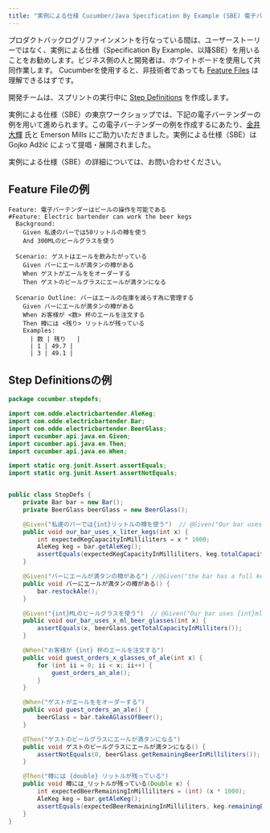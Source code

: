 ```yaml
---
title: "実例による仕様 Cucumber/Java Specification By Example (SBE) 電子バーテンダー"
---
```


プロダクトバックログリファインメントを行なっている間は、ユーザーストーリーではなく、実例による仕様（Specification By Example、以降SBE）を用いることをお勧めします。ビジネス側の人と開発者は、ホワイトボードを使用して共同作業します。 Cucumberを使用すると、非技術者であっても [Feature Files](#feature-fileの例)
は理解できるはずです。

開発チームは、スプリントの実行中に [Step Definitions](#step-definitionsの例) を作成します。

実例による仕様（SBE）の東京ワークショップでは、下記の電子バーテンダーの例を用いて進められます。この電子バーテンダーの例を作成するにあたり、[金井
大輝](https://www.odd-e.jp/team_06/) 氏と Emerson Mills
にご助力いただきました。実例による仕様（SBE）は Gojko Adžić によって提唱・展開されました。

実例による仕様（SBE）の詳細については、お問い合わせください。

## Feature Fileの例

~~~ Gherkin
Feature: 電子バーテンダーはビールの操作を可能である
#Feature: Electric bartender can work the beer kegs
  Background:
    Given 私達のバーでは50リットルの樽を使う
    And 300MLのビールグラスを使う

  Scenario: ゲストはエールを飲みたがっている
    Given バーにエールが満タンの樽がある
    When ゲストがエールををオーダーする
    Then ゲストのビールグラスにエールが満タンになる

  Scenario Outline: バーはエールの在庫を減らす為に管理する
    Given バーにエールが満タンの樽がある
    When お客様が <数> 杯のエールを注文する
    Then 樽には <残り> リットルが残っている
    Examples:
      | 数 | 残り   |
      | 1 | 49.7 |
      | 3 | 49.1 |

~~~

## Step Definitionsの例
~~~ Java
package cucumber.stepdefs;

import com.odde.electricbartender.AleKeg;
import com.odde.electricbartender.Bar;
import com.odde.electricbartender.BeerGlass;
import cucumber.api.java.en.Given;
import cucumber.api.java.en.Then;
import cucumber.api.java.en.When;

import static org.junit.Assert.assertEquals;
import static org.junit.Assert.assertNotEquals;


public class StepDefs {
    private Bar bar = new Bar();
    private BeerGlass beerGlass = new BeerGlass();

    @Given("私達のバーでは{int}リットルの樽を使う")  // @Given("Our bar uses {int} liter kegs")
    public void our_bar_uses_x_liter_kegs(int x) {
        int expectedKegCapacityInMilliliters = x * 1000;
        AleKeg keg = bar.getAleKeg();
        assertEquals(expectedKegCapacityInMilliliters, keg.totalCapacityInMilliliters());
    }

    @Given("バーにエールが満タンの樽がある") //@Given("the bar has a full keg of ale")
    public void バーにエールが満タンの樽がある() {
        bar.restockAle();
    }

    @Given("{int}MLのビールグラスを使う")  // @Given("Our bar uses {int}ml beer glasses")
    public void our_bar_uses_x_ml_beer_glasses(int x) {
        assertEquals(x, beerGlass.getTotalCapacityInMilliters());
    }

    @When("お客様が {int} 杯のエールを注文する")
    public void guest_orders_x_glasses_of_ale(int x) {
        for (int ii = 0; ii < x; ii++) {
            guest_orders_an_ale();
        }
    }

    @When("ゲストがエールををオーダーする")
    public void guest_orders_an_ale() {
        beerGlass = bar.takeAGlassOfBeer();
    }

    @Then("ゲストのビールグラスにエールが満タンになる")
    public void ゲストのビールグラスにエールが満タンになる() {
        assertNotEquals(0, beerGlass.getRemainingBeerInMilliliters());
    }

    @Then("樽には {double} リットルが残っている")
    public void 樽には_リットルが残っている(Double x) {
        int expectedBeerRemainingInMilliliters = (int) (x * 1000);
        AleKeg keg = bar.getAleKeg();
        assertEquals(expectedBeerRemainingInMilliliters, keg.remainingBeerInMilliliters());
    }
}
~~~
